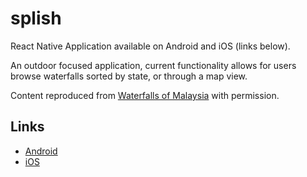 # splish
React Native Application available on Android and iOS (links below).  
  
An outdoor focused application, current functionality allows for users browse waterfalls sorted by state, or through a map view.  
  
Content reproduced from [Waterfalls of Malaysia](https://waterfallsofmalaysia.com/d.php) with permission.  


## Links
- [Android](https://play.google.com/store/apps/details?id=com.splish14092022&pli=1)
- [iOS](https://apps.apple.com/us/app/splishmy/id6443442595)
